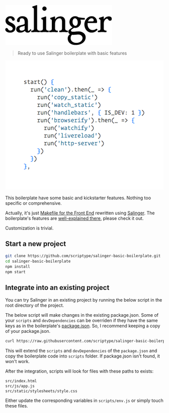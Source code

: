 ![Salinger](salinger-small.png?raw=true)

> Ready to use Salinger boilerplate with basic features

![Tasks screenshot](tasks.png?raw=true)

This boilerplate have some basic and kickstarter features. Nothing too specific or comprehensive.

Actually, it's just [Makefile for the Front End](https://github.com/scriptype/Makefile-for-the-Front-End) rewritten using [Salinger](https://github.com/scriptype/salinger). The boilerplate's features are [well-explained there](https://github.com/scriptype/Makefile-for-the-Front-End), please check it out.

Customization is trivial.

## Start a new project

```sh
git clone https://github.com/scriptype/salinger-basic-boilerplate.git
cd salinger-basic-boilerplate
npm install
npm start
```

## Integrate into an existing project

You can try Salinger in an existing project by running the below script in the root directory of the project.

The below script will make changes in the existing package.json. Some of your `scripts` and `devDependencies` can be overriden if they have the same keys as in the boilerplate's [package.json](https://github.com/scriptype/salinger-basic-boilerplate/blob/master/package.json). So, I recommend keeping a copy of your package.json.

```sh
curl https://raw.githubusercontent.com/scriptype/salinger-basic-boilerplate/master/integration.sh | sh
```

This will extend the `scripts` and `devDependencies` of the `package.json` and copy the boilerplate code into `scripts` folder. If package.json isn't found, it won't work.

After the integration, scripts will look for files with these paths to exists:
```
src/index.html
src/js/app.js
src/static/stylesheets/style.css
```

Either update the corresponding variables in `scripts/env.js` or simply touch these files.

